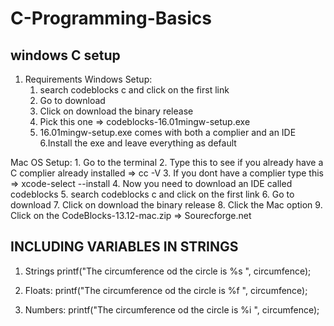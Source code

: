 # C-Programming-Basics

## windows C setup

1. Requirements
Windows Setup:
    1. search codeblocks c and click on the first link
    2. Go to download
    3. Click on download the binary release
    4. Pick this one => codeblocks-16.01mingw-setup.exe
    5. 16.01mingw-setup.exe comes with both a complier and an IDE
    6.Install the exe and leave everything as default

Mac OS Setup:
    1.  Go to the terminal
    2. Type this to see if you already have a C complier already installed => cc -V
    3. If you dont have a complier type this => xcode-select --install
    4. Now you need to download an IDE called codeblocks
    5. search codeblocks c and click on the first link
    6. Go to download
    7. Click on download the binary release
    8. Click the Mac option
    9. Click on the CodeBlocks-13.12-mac.zip => Sourecforge.net

## INCLUDING VARIABLES IN STRINGS

1. Strings
    printf("The circumference od the circle is %s ", circumfence);

2. Floats:
        printf("The circumference od the circle is %f ", circumfence);

3. Numbers:
    printf("The circumference od the circle is %i ", circumfence);
